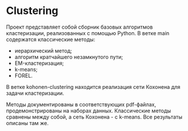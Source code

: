 # Clustering
 
Проект представляет собой сборник базовых алгоритмов кластеризации, реализованных с помощью Python. 
В ветке main содержатся классические методы:
+ иерархический метод;
+ алгоритм кратчайшего незамкнутого пути;
+ EM-кластеризация;
+ k-means;
+ FOREL.

В ветке kohonen-clustering находится реализация сети Кохонена для задачи кластеризации.

Методы документированы в соответствующих pdf-файлах, продемонстрированы на наборах данных. Классические методы сравнены между собой, а сеть Кохонена - с k-means.
Все результаты описаны там же.
